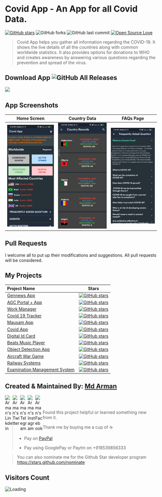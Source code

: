 # Covid App - An App for all Covid Data.

[![GitHub stars](https://img.shields.io/github/stars/mdarman187/covid_app?style=social)](https://github.com/login?return_to=%2Fmdarman187%covid_app) ![GitHub forks](https://img.shields.io/github/forks/mdarman187/covid_app?style=social) ![GitHub last commit](https://img.shields.io/github/last-commit/mdarman187/covid_app) [![Open Source Love](https://badges.frapsoft.com/os/v2/open-source.svg?v=103)](https://github.com/mdarman187/covid_app) 

> Covid App helps you gather all information regarding the COVID-19. 
> It shows the live details of all the countries along with common worldwide statistics. 
> It also provides options for donations to WHO and creates awareness by answering various questions regarding the prevention and spread of the virus.


## Download App ![GitHub All Releases](https://img.shields.io/github/downloads/mdarman187/covid_app/total?color=green)

<a href="https://github.com/mdarman187/covid_app/releases/download/v1.0/covidapp.apk"><img src="https://playerzon.com/asset/download.png" width="200"></img></a>

## App Screenshots

  Home Screen                 |   Country Data        |  FAQs Page
:-------------------------:|:-------------------------:|:-------------------------:
![](https://github.com/mdarman187/covid_app/blob/master/covid-app-pic1.jpeg?raw=true)|![](https://github.com/mdarman187/covid_app/blob/master/covid-app-pic2.jpeg?raw=true)|![](https://github.com/mdarman187/covid_app/blob/master/covid-app-pic3.jpeg?raw=true)

## Pull Requests

I welcome all to put up their modifications and suggestions. All pull requests will be considered.

## My Projects
 Project Name        |Stars        
:-------------------------|-------------------------
[Gennews App](https://github.com/mdarman187/gen_news)| [![GitHub stars](https://img.shields.io/github/stars/mdarman187/gen_news?style=social)](https://github.com/login?return_to=%2Fmdarman187%gen_news)
|[AGC Portal + App](https://github.com/mdarman187/AGC-HACK-HOUR) |[![GitHub stars](https://img.shields.io/github/stars/mdarman187/AGC-HACK-HOUR?style=social)](https://github.com/login?return_to=%2Fmdarman187%AGC-HACK-HOUR)
|[Work Manager](https://github.com/mdarman187/Work-Manager) |[![GitHub stars](https://img.shields.io/github/stars/mdarman187/Work-Manager?style=social)](https://github.com/login?return_to=%2Fmdarman187%Work-Manager)
|[Covid 19 Tracker](https://github.com/mdarman187/Covid-19-Tracker) |[![GitHub stars](https://img.shields.io/github/stars/mdarman187/Covid-19-Tracker?style=social)](https://github.com/login?return_to=%2Fmdarman187%Covid-19-Tracker)
|[Mausam App](https://github.com/mdarman187/Mausam-App) |[![GitHub stars](https://img.shields.io/github/stars/mdarman187/Mausam-App?style=social)](https://github.com/login?return_to=%2Fmdarman187%Mausam-App)
|[Covid App](https://github.com/mdarman187/covid_app) |[![GitHub stars](https://img.shields.io/github/stars/mdarman187/covid_app?style=social)](https://github.com/login?return_to=%2Fmdarman187%covid_app)
|[Digital Id Card](https://github.com/mdarman187/digital-idcard-generator-with-qrcode) |[![GitHub stars](https://img.shields.io/github/stars/mdarman187/digital-idcard-generator-with-qrcode?style=social)](https://github.com/login?return_to=%2Fmdarman187%digital-idcard-generator-with-qrcode)
|[Beats Music Player](https://github.com/mdarman187/Beats_player) |[![GitHub stars](https://img.shields.io/github/stars/mdarman187/Beats_player?style=social)](https://github.com/login?return_to=%2Fmdarman187%Beats_player)
|[Object Detection App](https://github.com/mdarman187/ObjectDetection-using-tensorflowLite_App) |[![GitHub stars](https://img.shields.io/github/stars/mdarman187/ObjectDetection-using-tensorflowLite_App?style=social)](https://github.com/login?return_to=%2Fmdarman187%ObjectDetection-using-tensorflowLite_App)
|[Aircraft War Game](https://github.com/mdarman187/Aircraft_War) |[![GitHub stars](https://img.shields.io/github/stars/mdarman187/Aircraft_War?style=social)](https://github.com/login?return_to=%2Fmdarman187%Aircraft_War)
|[Railway Systems](https://github.com/mdarman187/Railway_Systems) |[![GitHub stars](https://img.shields.io/github/stars/mdarman187/Railway_Systems?style=social)](https://github.com/login?return_to=%2Fmdarman187%Railway_Systems)
|[Examination Management System](https://github.com/mdarman187/Examination_Management_System) |[![GitHub stars](https://img.shields.io/github/stars/mdarman187/Examination_Management_System?style=social)](https://github.com/login?return_to=%2Fmdarman187%Examination_Management_System)

## Created & Maintained By: [Md Arman](https://github.com/mdarman187)

<a href="https://linkedin.com/in/mdarman187">
  <img align="left" alt="Arman's Linkdein" width="25px" src="https://cdn.jsdelivr.net/npm/simple-icons@v3/icons/linkedin.svg" />
</a>
<a href="https://twitter.com/mdarman_187">
  <img align="left" alt="Arman's Twitter" width="25px" src="https://cdn.jsdelivr.net/npm/simple-icons@v3/icons/twitter.svg" />
</a>
<a href="https://t.me/mdarman187">
  <img align="left" alt="Arman's Telegram" width="25px" src="https://cdn.jsdelivr.net/npm/simple-icons@v3/icons/telegram.svg" />
</a>
<a href="https://instagram.com/mdarman_187/">
  <img align="left" alt="Arman's Instagram" width="25px" src="https://cdn.jsdelivr.net/npm/simple-icons@v3/icons/instagram.svg" />
</a>
<a href="https://www.facebook.com/mdarman187/">
  <img align="left" alt="Arman's Facebook" width="25px" src="https://cdn.jsdelivr.net/npm/simple-icons@v3/icons/facebook.svg" />
</a><br><br>

> Found this project helpful or learned something new from it.
> 
> Thank me by buying me a cup of :coffee:
>
> * Pay on [PayPal](https://www.paypal.me/mdarman187/)
> 
> * Pay using GooglePay or Paytm on +918539856333

> You can also nominate me for the Github Star developer program
> https://stars.github.com/nominate

## Visitors Count

<img align="left" src = "https://profile-counter.glitch.me/covid_app/count.svg" alt ="Loading">
